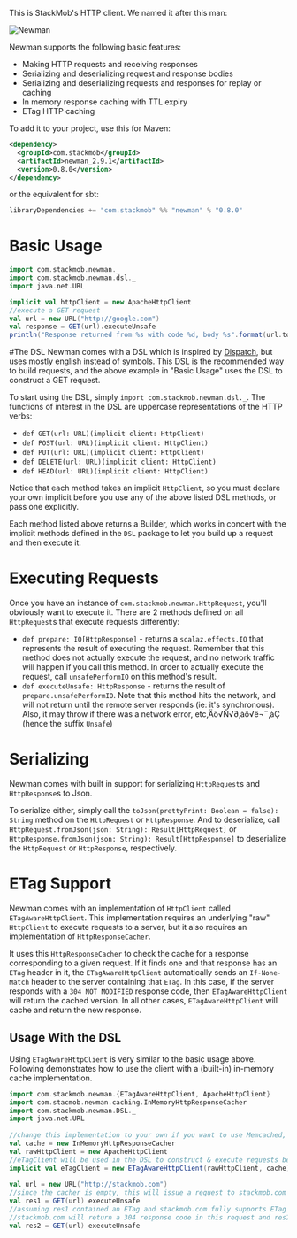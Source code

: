 This is StackMob's HTTP client. We named it after this man:

![Newman](https://a248.e.akamai.net/camo.github.com/e39710b58661110e1c932cc9c76e0dd4e9abae43/687474703a2f2f756e6465727374616e64686973746f72796e6f772e66696c65732e776f726470726573732e636f6d2f323031322f30352f6e65776d616e2e6a7067)

Newman supports the following basic features:

* Making HTTP requests and receiving responses
* Serializing and deserializing request and response bodies
* Serializing and deserializing requests and responses for replay or caching
* In memory response caching with TTL expiry
* ETag HTTP caching

To add it to your project, use this for Maven:

```xml
<dependency>
  <groupId>com.stackmob</groupId>
  <artifactId>newman_2.9.1</artifactId>
  <version>0.8.0</version>
</dependency>
```

or the equivalent for sbt:

```scala
libraryDependencies += "com.stackmob" %% "newman" % "0.8.0"
```

# Basic Usage
	
```scala
import com.stackmob.newman._
import com.stackmob.newman.dsl._
import java.net.URL

implicit val httpClient = new ApacheHttpClient
//execute a GET request
val url = new URL("http://google.com")
val response = GET(url).executeUnsafe
println("Response returned from %s with code %d, body %s".format(url.toString,response.code,response.bodyString))
```

#The DSL
Newman comes with a DSL which is inspired by [Dispatch](http://dispatch.databinder.net/Dispatch.html), 
but uses mostly english instead of symbols.
This DSL is the recommended way to build requests, and the above example in "Basic Usage" uses the DSL to 
construct a GET request.

To start using the DSL, simply `import com.stackmob.newman.dsl._`. 
The functions of interest in the DSL are uppercase representations of the HTTP verbs: 

* `def GET(url: URL)(implicit client: HttpClient)`
* `def POST(url: URL)(implicit client: HttpClient)`
* `def PUT(url: URL)(implicit client: HttpClient)`
* `def DELETE(url: URL)(implicit client: HttpClient)`
* `def HEAD(url: URL)(implicit client: HttpClient)`

Notice that each method takes an implicit `HttpClient`, so you must declare your own implicit before 
you use any of the above listed DSL methods, or pass one explicitly.

Each method listed above returns a Builder, which works in concert with the implicit methods defined 
in the `DSL` package to let you build up a request and then execute it.

# Executing Requests
Once you have an instance of `com.stackmob.newman.HttpRequest`, you'll obviously want to execute it. There are 2 methods defined on all `HttpRequest`s that execute requests differently:

* `def prepare: IO[HttpResponse]` - returns a `scalaz.effects.IO` that represents the result of executing the request. Remember that this method does not actually execute the request, and no network traffic will happen if you call this method. In order to actually execute the request, call `unsafePerformIO` on this method's result.
* `def executeUnsafe: HttpResponse` - returns the result of `prepare.unsafePerformIO`. Note that this method hits the network, and will not return until the remote server responds (ie: it's synchronous). Also, it may throw if there was a network error, etc‚Äö√Ñ√∂‚àö√ë¬¨‚àÇ (hence the suffix `Unsafe`)

# Serializing
Newman comes with built in support for serializing `HttpRequest`s and `HttpResponse`s to Json.

To serialize either, simply call the `toJson(prettyPrint: Boolean = false): String` method on the `HttpRequest` or `HttpResponse`. And to deserialize, call `HttpRequest.fromJson(json: String): Result[HttpRequest]` or `HttpResponse.fromJson(json: String): Result[HttpResponse]` to deserialize the `HttpRequest` or `HttpResponse`, respectively.

# ETag Support
Newman comes with an implementation of `HttpClient` called `ETagAwareHttpClient`. This implementation requires an underlying "raw" `HttpClient` to execute requests to a server, but it also requires an implementation of `HttpResponseCacher`.

It uses this `HttpResponseCacher` to check the cache for a response corresponding to a given request. If it finds one and that response has an `ETag` header in it, the `ETagAwareHttpClient` automatically sends an `If-None-Match` header to the server containing that `ETag`. In this case, if the server responds with a `304 NOT MODIFIED` response code, then `ETagAwareHttpClient` will return the cached version. In all other cases, `ETagAwareHttpClient` will cache and return the new response.

## Usage With the DSL
Using `ETagAwareHttpClient` is very similar to the basic usage above. Following demonstrates how to use the client with a (built-in) in-memory cache implementation.

```scala
import com.stackmob.newman.{ETagAwareHttpClient, ApacheHttpClient}
import com.stacmob.newman.caching.InMemoryHttpResponseCacher
import com.stackmob.newman.DSL._
import java.net.URL
	
//change this implementation to your own if you want to use Memcached, Redis, etc‚Äö√Ñ√∂‚àö√ë¬¨‚àÇ
val cache = new InMemoryHttpResponseCacher
val rawHttpClient = new ApacheHttpClient
//eTagClient will be used in the DSL to construct & execute requests below
implicit val eTagClient = new ETagAwareHttpClient(rawHttpClient, cache)
	
val url = new URL("http://stackmob.com")
//since the cacher is empty, this will issue a request to stackmob.com without an If-None-Match header
val res1 = GET(url) executeUnsafe
//assuming res1 contained an ETag and stackmob.com fully supports ETag headers,
//stackmob.com will return a 304 response code in this request and res2 will come from the cache
val res2 = GET(url) executeUnsafe
```
